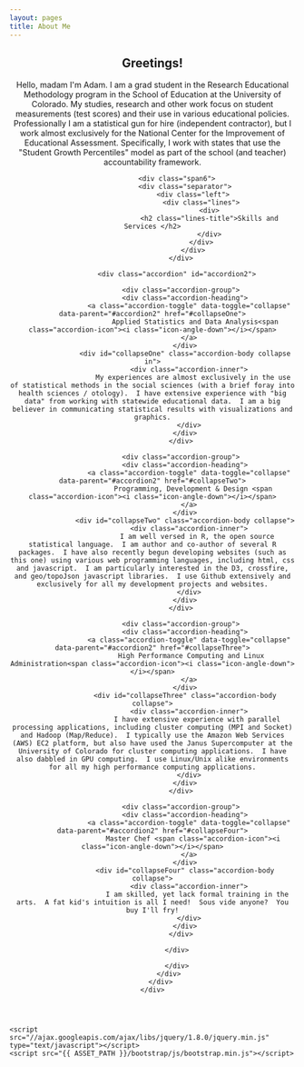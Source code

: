 ```yaml
---
layout: pages
title: About Me
---
```


<!-- start: hello -->
<header>
	<div class="section-wrapper">
		<div class="container">
			<div class="row">
				<div class="span6">
					<div class="separator">
						<div class="left">
							<div class="lines">
								<div>
								<h2 class="lines-title">Greetings!</h2>
								</div>
							</div>
						</div>
					</div>		
					<i class="icon-check icon-4x pull-left icon-muted"></i><p>Hello, madam I'm Adam.  I am a grad student in the Research Educational Methodology program in the School of Education at the University of Colorado.  My studies, research and other work focus on student measurements (test scores) and their use in various educational policies.  Professionally I am a statistical gun for hire (independent contractor), but I work almost exclusively for the National Center for the Improvement of Educational Assessment.  Specifically, I work with states that use the "Student Growth Percentiles" model as part of the school (and teacher) accountability framework.</p>
				</div>

				<div class="span6">
					<div class="separator">
						<div class="left">
							<div class="lines">
								<div>
								<h2 class="lines-title">Skills and Services </h2>
								</div>
							</div>
						</div>
					</div>	

				<div class="accordion" id="accordion2">

				  <div class="accordion-group">
				    <div class="accordion-heading">
				      <a class="accordion-toggle" data-toggle="collapse" data-parent="#accordion2" href="#collapseOne">
				         Applied Statistics and Data Analysis<span class="accordion-icon"><i class="icon-angle-down"></i></span>
				      </a>
				    </div>
				    <div id="collapseOne" class="accordion-body collapse in">
				      <div class="accordion-inner">
				        My experiences are almost exclusively in the use of statistical methods in the social sciences (with a brief foray into health sciences / otology).  I have extensive experience with "big data" from working with statewide educational data.  I am a big believer in communicating statistical results with visualizations and graphics.
				      </div>
				    </div>
				  </div>

				  <div class="accordion-group">
				    <div class="accordion-heading">
				      <a class="accordion-toggle" data-toggle="collapse" data-parent="#accordion2" href="#collapseTwo">
				        Programming, Development & Design <span class="accordion-icon"><i class="icon-angle-down"></i></span>
				      </a>
				    </div>
				    <div id="collapseTwo" class="accordion-body collapse">
				      <div class="accordion-inner">
						  I am well versed in R, the open source statistical language.  I am author and co-author of several R packages.  I have also recently begun developing websites (such as this one) using various web programming languages, including html, css and javascript.  I am particularly interested in the D3, crossfire, and geo/topoJson javascript libraries.  I use Github extensively and exclusively for all my development projects and websites.
				      </div>
				    </div>
				  </div>

				  <div class="accordion-group">
				    <div class="accordion-heading">
				      <a class="accordion-toggle" data-toggle="collapse" data-parent="#accordion2" href="#collapseThree">
				       High Performance Computing and Linux Administration<span class="accordion-icon"><i class="icon-angle-down"></i></span>
				      </a>
				    </div>
				    <div id="collapseThree" class="accordion-body collapse">
				      <div class="accordion-inner">
						  I have extensive experience with parallel processing applications, including cluster computing (MPI and Socket) and Hadoop (Map/Reduce).  I typically use the Amazon Web Services (AWS) EC2 platform, but also have used the Janus Supercomputer at the University of Colorado for cluster computing applications.  I have also dabbled in GPU computing.  I use Linux/Unix alike environments for all my high performance computing applications.
				      </div>
				    </div>
				  </div>

				  <div class="accordion-group">
				    <div class="accordion-heading">
  				      <a class="accordion-toggle" data-toggle="collapse" data-parent="#accordion2" href="#collapseFour">
  				        Master Chef <span class="accordion-icon"><i class="icon-angle-down"></i></span>
  				      </a>
  				    </div>
  				    <div id="collapseFour" class="accordion-body collapse">
  				      <div class="accordion-inner">
  						  I am skilled, yet lack formal training in the arts.  A fat kid's intuition is all I need!  Sous vide anyone?  You buy I'll fry!
  				      </div>
				    </div>
				  </div>

				</div>

				</div>
			</div>
		</div>
	</div>
</header><!-- end: hello -->


	<script src="//ajax.googleapis.com/ajax/libs/jquery/1.8.0/jquery.min.js" type="text/javascript"></script>
	<script src="{{ ASSET_PATH }}/bootstrap/js/bootstrap.min.js"></script>
